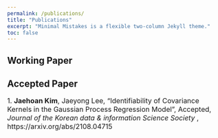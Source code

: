 ```yaml
---
permalink: /publications/
title: "Publications"
excerpt: "Minimal Mistakes is a flexible two-column Jekyll theme."
toc: false
---
```

## Working Paper

## Accepted Paper 

<font size = "3">
1. <strong>Jaehoan Kim</strong>, Jaeyong Lee, “Identifiability of Covariance Kernels in the Gaussian Process Regression
Model”, Accepted, <em>Journal of the Korean data & information Science Society </em>, https://arxiv.org/abs/2108.04715 
</font>
